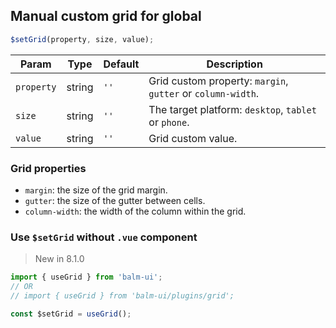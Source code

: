## Manual custom grid for global

```js
$setGrid(property, size, value);
```

| Param      | Type   | Default | Description                                                 |
| ---------- | ------ | ------- | ----------------------------------------------------------- |
| `property` | string | `''`    | Grid custom property: `margin`, `gutter` or `column-width`. |
| `size`     | string | `''`    | The target platform: `desktop`, `tablet` or `phone`.        |
| `value`    | string | `''`    | Grid custom value.                                          |

### Grid properties

- `margin`: the size of the grid margin.
- `gutter`: the size of the gutter between cells.
- `column-width`: the width of the column within the grid.

### Use `$setGrid` without `.vue` component

> New in 8.1.0

```js
import { useGrid } from 'balm-ui';
// OR
// import { useGrid } from 'balm-ui/plugins/grid';

const $setGrid = useGrid();
```
